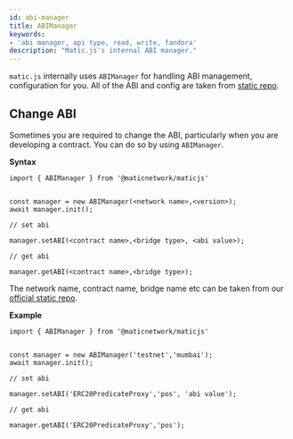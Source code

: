 ```yaml
---
id: abi-manager
title: ABIManager
keywords: 
- 'abi manager, api type, read, write, fandora'
description: "Matic.js's internal ABI manager."
---
```


`matic.js` internally uses `ABIManager` for handling ABI management, configuration for you. All of the ABI and config are taken from [static repo](https://github.com/maticnetwork/static).

## Change ABI

Sometimes you are required to change the ABI, particularly when you are developing a contract. You can do so by using `ABIManager`.

**Syntax**

```
import { ABIManager } from '@maticnetwork/maticjs'


const manager = new ABIManager(<network name>,<version>);
await manager.init();

// set abi

manager.setABI(<contract name>,<bridge type>, <abi value>);

// get abi

manager.getABI(<contract name>,<bridge type>);
```

The network name, contract name, bridge name etc can be taken from our [official static repo](https://github.com/maticnetwork/static/tree/master/network).

**Example**

```
import { ABIManager } from '@maticnetwork/maticjs'


const manager = new ABIManager('testnet','mumbai');
await manager.init();

// set abi

manager.setABI('ERC20PredicateProxy','pos', 'abi value');

// get abi

manager.getABI('ERC20PredicateProxy','pos');
```




